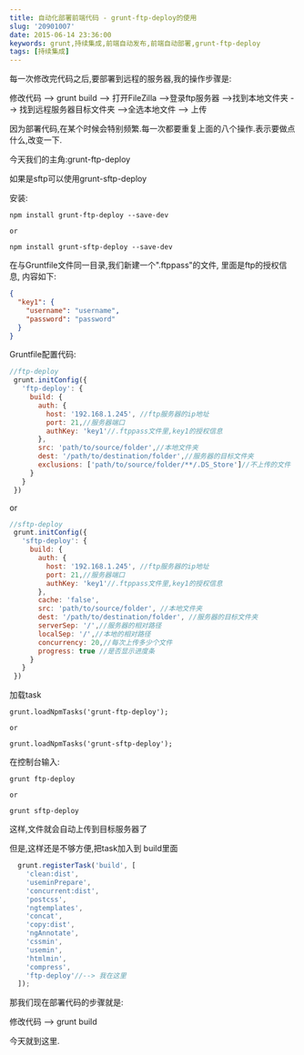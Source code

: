 ```yaml
---
title: 自动化部署前端代码 - grunt-ftp-deploy的使用
slug: '20901007'
date: 2015-06-14 23:36:00
keywords: grunt,持续集成,前端自动发布,前端自动部署,grunt-ftp-deploy
tags: [持续集成]
---
```


每一次修改完代码之后,要部署到远程的服务器,我的操作步骤是:

修改代码 --> grunt build --> 打开FileZilla -->登录ftp服务器 -->找到本地文件夹 --> 找到远程服务器目标文件夹 -->全选本地文件 --> 上传

因为部署代码,在某个时候会特别频繁.每一次都要重复上面的八个操作.表示要做点什么,改变一下.

今天我们的主角:grunt-ftp-deploy

如果是sftp可以使用grunt-sftp-deploy

安装:

```
npm install grunt-ftp-deploy --save-dev

or

npm install grunt-sftp-deploy --save-dev
```
<!-- more -->

在与Gruntfile文件同一目录,我们新建一个".ftppass"的文件,
里面是ftp的授权信息,
内容如下:
```json
{
  "key1": {
    "username": "username",
    "password": "password"
  }
}
```

Gruntfile配置代码:

```javascript
//ftp-deploy
 grunt.initConfig({
   'ftp-deploy': {
     build: {
       auth: {
         host: '192.168.1.245', //ftp服务器的ip地址
         port: 21,//服务器端口
         authKey: 'key1'//.ftppass文件里,key1的授权信息
       },
       src: 'path/to/source/folder',//本地文件夹
       dest: '/path/to/destination/folder',//服务器的目标文件夹
       exclusions: ['path/to/source/folder/**/.DS_Store']//不上传的文件
     }
   }
 })
```
or
```javascript
//sftp-deploy
 grunt.initConfig({
   'sftp-deploy': {
     build: {
       auth: {
         host: '192.168.1.245', //ftp服务器的ip地址
         port: 21,//服务器端口
         authKey: 'key1'//.ftppass文件里,key1的授权信息
       },
       cache: 'false',
       src: 'path/to/source/folder', //本地文件夹
       dest: '/path/to/destination/folder', //服务器的目标文件夹
       serverSep: '/',//服务器的相对路径
       localSep: '/',//本地的相对路径
       concurrency: 20,//每次上传多少个文件
       progress: true //是否显示进度条
     }
   }
 })
```



加载task
```
grunt.loadNpmTasks('grunt-ftp-deploy');

or

grunt.loadNpmTasks('grunt-sftp-deploy');
```


在控制台输入:
```
grunt ftp-deploy

or

grunt sftp-deploy
```

这样,文件就会自动上传到目标服务器了


但是,这样还是不够方便,把task加入到 build里面
```javascript
  grunt.registerTask('build', [
    'clean:dist',
    'useminPrepare',
    'concurrent:dist',
    'postcss',
    'ngtemplates',
    'concat',
    'copy:dist',
    'ngAnnotate',
    'cssmin',
    'usemin',
    'htmlmin',
    'compress',
    'ftp-deploy'//--> 我在这里
  ]);
```
那我们现在部署代码的步骤就是:

修改代码 --> grunt build


今天就到这里.
